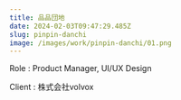 ```yaml
---
title: 品品団地
date: 2024-02-03T09:47:29.485Z
slug: pinpin-danchi
image: /images/work/pinpin-danchi/01.png
---
```

Role : Product Manager, UI/UX Design



Client : 株式会社volvox